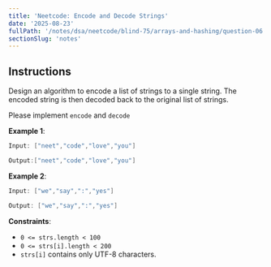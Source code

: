 ```yaml
---
title: 'Neetcode: Encode and Decode Strings'
date: '2025-08-23'
fullPath: '/notes/dsa/neetcode/blind-75/arrays-and-hashing/question-06'
sectionSlug: 'notes'
---
```


## Instructions

Design an algorithm to encode a list of strings to a single string. The encoded string is then decoded back to the original list of strings.

Please implement `encode` and `decode`

**Example 1**:

```java
Input: ["neet","code","love","you"]

Output:["neet","code","love","you"]
```

**Example 2**:

```java
Input: ["we","say",":","yes"]

Output: ["we","say",":","yes"]
```

**Constraints**:

- `0 <= strs.length < 100`
- `0 <= strs[i].length < 200`
- `strs[i]` contains only UTF-8 characters.
